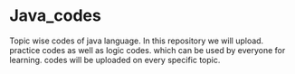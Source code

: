 # Java_codes
Topic wise codes of java language.
In this repository we will upload.
practice codes as well as logic codes.
which can be used by everyone for learning.
codes will be uploaded on every specific topic.
